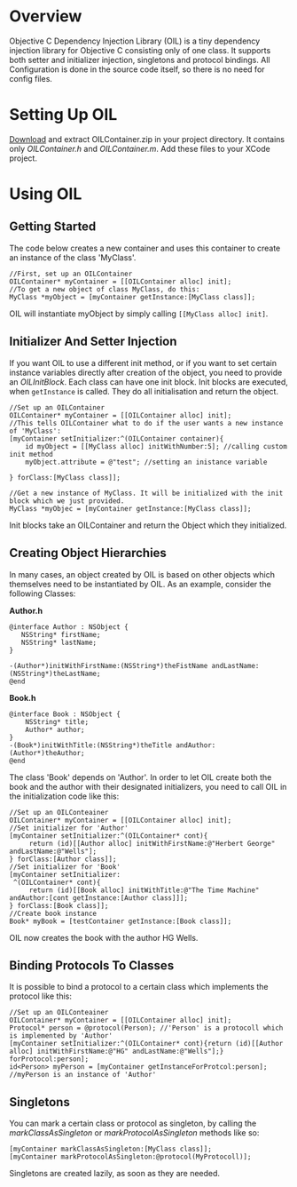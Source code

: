 Overview
========

Objective C Dependency Injection Library (OIL) is a tiny dependency injection library for Objective C consisting only of one class. It supports both setter and initializer injection, singletons and protocol bindings. All Configuration is done in the source code itself, so there is no need for config files.


Setting Up OIL
==============

[Download](https://github.com/downloads/brodo/OIL/OILContainer.zip) and extract OILContainer.zip in your project directory. It contains only *OILContainer.h* and *OILContainer.m*. Add these files to your XCode project.

Using OIL
=========

Getting Started
---------------

The code below creates a new container and uses this container to create an instance of the class 'MyClass'.

    //First, set up an OILContainer
    OILContainer* myContainer = [[OILContainer alloc] init];
    //To get a new object of class MyClass, do this:
    MyClass *myObject = [myContainer getInstance:[MyClass class]];

OIL will instantiate myObject by simply calling `[[MyClass alloc] init]`. 

Initializer And Setter Injection
--------------------------------

If you want OIL to use a different init method, or if you want to set certain instance variables directly after creation of the object, you need to provide an *OILInitBlock*. Each class can have one init block. Init blocks are executed, when `getInstance` is called. They do all initialisation and return the object.

    //Set up an OILContainer
    OILContainer* myContainer = [[OILContainer alloc] init];
    //This tells OILContainer what to do if the user wants a new instance of 'MyClass':
    [myContainer setInitializer:^(OILContainer container){
        id myObject = [[MyClass alloc] initWithNumber:5]; //calling custom init method
        myObject.attribute = @"test"; //setting an inistance variable

    } forClass:[MyClass class]];
    
    //Get a new instance of MyClass. It will be initialized with the init block which we just provided.
    MyClass *myObjec = [myContainer getInstance:[MyClass class]];

Init blocks take an OILContainer and return the Object which they initialized.

Creating Object Hierarchies
---------------------------

In many cases, an object created by OIL is based on other objects which themselves need to be instantiated by OIL. As an example, consider the following Classes:

**Author.h**

    @interface Author : NSObject {
       NSString* firstName;
       NSString* lastName;
    }

    -(Author*)initWithFirstName:(NSString*)theFistName andLastName:(NSString*)theLastName;
    @end

**Book.h**

    @interface Book : NSObject {
        NSString* title;
        Author* author;
    }
    -(Book*)initWithTitle:(NSString*)theTitle andAuthor:(Author*)theAuthor;
    @end
    
The class 'Book' depends on 'Author'. In order to let OIL create both the book and the author with their designated initializers, you need to call OIL in the initialization code like this:

    //Set up an OILConteainer
    OILContainer* myContainer = [[OILContainer alloc] init];
    //Set initializer for 'Author'
    [myContainer setInitializer:^(OILContainer* cont){
         return (id)[[Author alloc] initWithFirstName:@"Herbert George" andLastName:@"Wells"];
    } forClass:[Author class]];
    //Set initializer for 'Book'  
    [myContainer setInitializer:
     ^(OILContainer* cont){
         return (id)[[Book alloc] initWithTitle:@"The Time Machine" andAuthor:[cont getInstance:[Author class]]];
    } forClass:[Book class]];
    //Create book instance
    Book* myBook = [testContainer getInstance:[Book class]];

OIL now creates the book with the author HG Wells.

Binding Protocols To Classes
----------------------------

It is possible to bind a protocol to a certain class which implements the protocol like this:

    //Set up an OILConteainer
    OILContainer* myContainer = [[OILContainer alloc] init];
    Protocol* person = @protocol(Person); //'Person' is a protocoll which is implemented by 'Author'
    [myContainer setInitializer:^(OILContainer* cont){return (id)[[Author alloc] initWithFirstName:@"HG" andLastName:@"Wells"];} forProtocol:person];
    id<Person> myPerson = [myContainer getInstanceForProtcol:person]; //myPerson is an instance of 'Author'
   

Singletons
----------

You can mark a certain class or protocol as singleton, by calling the *markClassAsSingleton* or *markProtocolAsSingleton* methods like so:

    [myContainer markClassAsSingleton:[MyClass class]];
    [myContainer markProtocolAsSingleton:@protocol(MyProtocoll)];

Singletons are created lazily, as soon as they are needed.
